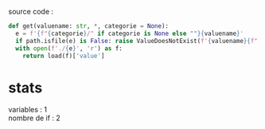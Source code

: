source code :
```py
def get(valuename: str, *, categorie = None):
  e = f'{f"{categorie}/" if categorie is None else ""}{valuename}'
  if path.isfile(e) is False: raise ValueDoesNotExist(f'{valuename}{f" dans la categorie {categorie}" if categorie is not None else ""} n\'éxiste pas')
  with open(f'./{e}', 'r') as f:
    return load(f)['value']
```
# stats
variables : 1
<br>
nombre de if : 2
